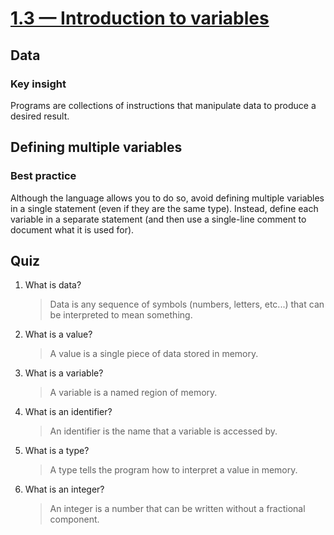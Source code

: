 # [1.3 — Introduction to variables](https://www.learncpp.com/cpp-tutorial/introduction-to-variables/)

## Data

### Key insight

Programs are collections of instructions that manipulate data to produce a desired result.

## Defining multiple variables

### Best practice

Although the language allows you to do so, avoid defining multiple variables in a single statement (even if they are the same type).
Instead, define each variable in a separate statement (and then use a single-line comment to document what it is used for).

## Quiz

1. What is data?

   > Data is any sequence of symbols (numbers, letters, etc...) that can be interpreted to mean something.

1. What is a value?

   > A value is a single piece of data stored in memory.

1. What is a variable?

   > A variable is a named region of memory.

1. What is an identifier?

   > An identifier is the name that a variable is accessed by.

1. What is a type?

   > A type tells the program how to interpret a value in memory.

1. What is an integer?

   > An integer is a number that can be written without a fractional component.
